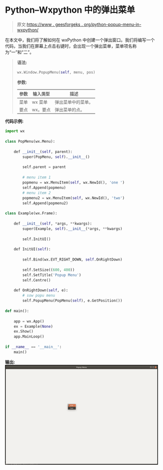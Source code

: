 # Python–Wxpython 中的弹出菜单

> 原文:[https://www . geesforgeks . org/python-popup-menu-in-wxpython/](https://www.geeksforgeeks.org/python-popup-menu-in-wxpython/)

在本文中，我们将了解如何在 wxPython 中创建一个弹出窗口。我们将编写一个代码，当我们在屏幕上点击右键时，会出现一个弹出菜单，菜单项名称为“一”和“二”。

> **语法:**
> 
> ```py
> wx.Window.PopupMenu(self, menu, pos)
> 
> ```
> 
> **参数:**
> 
> | 参数 | 输入类型 | 描述 |
> | --- | --- | --- |
> | 菜单 | wx 菜单 | 弹出菜单中的菜单。 |
> | 要点 | wx。要点 | 弹出菜单的点。 |

**代码示例:**

```py
import wx

class PopMenu(wx.Menu):

    def __init__(self, parent):
        super(PopMenu, self).__init__()

        self.parent = parent

        # menu item 1
        popmenu = wx.MenuItem(self, wx.NewId(), 'one ')
        self.Append(popmenu)
        # menu item 2
        popmenu2 = wx.MenuItem(self, wx.NewId(), 'two')
        self.Append(popmenu2)

class Example(wx.Frame):

    def __init__(self, *args, **kwargs):
        super(Example, self).__init__(*args, **kwargs)

        self.InitUI()

    def InitUI(self):

        self.Bind(wx.EVT_RIGHT_DOWN, self.OnRightDown)

        self.SetSize((600, 400))
        self.SetTitle('Popup Menu')
        self.Centre()

    def OnRightDown(self, e):
        # sow popu menu
        self.PopupMenu(PopMenu(self), e.GetPosition())

def main():

    app = wx.App()
    ex = Example(None)
    ex.Show()
    app.MainLoop()

if __name__ == '__main__':
    main()
```

**输出:**
![](img/5b844975c31a473d27cec4322737d381.png)